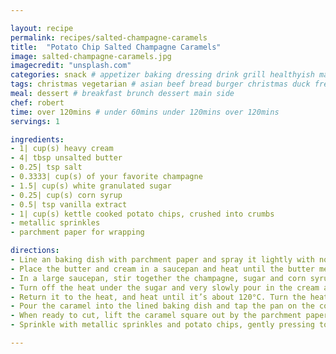 ```yaml
---

layout: recipe
permalink: recipes/salted-champagne-caramels 
title:  "Potato Chip Salted Champagne Caramels"
image: salted-champagne-caramels.jpg 
imagecredit: "unsplash.com" 
categories: snack # appetizer baking dressing drink grill healthyish marinade oven pickling quick raw salad sandwich sauce snack soup
tags: christmas vegetarian # asian beef bread burger christmas duck french fruit indian italian mexican nuts pasta pork poultry rice seafood thanksgiving vegetarian
meal: dessert # breakfast brunch dessert main side
chef: robert 
time: over 120mins # under 60mins under 120mins over 120mins
servings: 1 

ingredients:
- 1| cup(s) heavy cream
- 4| tbsp unsalted butter
- 0.25| tsp salt
- 0.3333| cup(s) of your favorite champagne
- 1.5| cup(s) white granulated sugar
- 0.25| cup(s) corn syrup
- 0.5| tsp vanilla extract
- 1| cup(s) kettle cooked potato chips, crushed into crumbs
- metallic sprinkles
- parchment paper for wrapping

directions:
- Line an baking dish with parchment paper and spray it lightly with nonstick spray.
- Place the butter and cream in a saucepan and heat until the butter melts and the mixture is warm. Remove it from the heat.
- In a large saucepan, stir together the champagne, sugar and corn syrup over medium heat until it’s combined – the mixture will be thick. Fit the pot with a candy thermometer. Do not stir – bring the mixture to a boil and let it cook until it reaches a golden and caramely color – about 150°C. You can let it go as high as 160°C, but no higher. 
- Turn off the heat under the sugar and very slowly pour in the cream and butter mixture while whisking. The mixture will bubble up and triple in size. 
- Return it to the heat, and heat until it’s about 120°C. Turn the heat off. Gently stir in the vanilla extract.
- Pour the caramel into the lined baking dish and tap the pan on the counter a few times to remove any bubbles. Let it sit overnight (or even just 4 to 6 hours) – I loosely covered mine with a piece of foil. While the caramel sets, cut some parchment paper into squares – the amount you need will depend on the size and shape of your caramels.
- When ready to cut, lift the caramel square out by the parchment paper on the sides. You can cover it with sprinkles and chip crumbs first, but I like to cut mine and then cover. Make them whatever size or shape you want. 
- Sprinkle with metallic sprinkles and potato chips, gently pressing to adhere if needed. Wrap each caramel in a piece of parchment paper and twist the ends.

--- 
```

